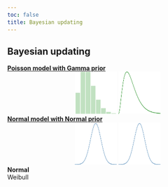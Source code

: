 ```yaml
---
toc: false
title: Bayesian updating
---
```


<style>

.hero {
  display: flex;
  flex-direction: column;
  align-items: center;
  font-family: var(--sans-serif);
  margin: 4rem 0 8rem;
  text-wrap: balance;
  text-align: center;
}

.hero h1 {
  margin: 2rem 0;
  max-width: none;
  font-size: 14vw;
  font-weight: 900;
  line-height: 1;
  background: linear-gradient(30deg, var(--theme-foreground-focus), currentColor);
  -webkit-background-clip: text;
  -webkit-text-fill-color: transparent;
  background-clip: text;
}

.hero h2 {
  margin: 0;
  max-width: 34em;
  font-size: 20px;
  font-style: initial;
  font-weight: 500;
  line-height: 1.5;
  color: var(--theme-foreground-muted);
}

@media (min-width: 640px) {
  .hero h1 {
    font-size: 90px;
  }
}

</style>

## Bayesian updating

<div class="grid grid-cols-4">
  <div class="card">
    <a href="distributions/poisson"><b>Poisson model with Gamma prior</b><br></a>
    <center><img src="images/plt_poisson.svg" alt="Poisson distribution image" 
      style="width:96px;height:96px;">
    <img src="images/plt_gamma.svg" alt="Gamma distribution image" 
      style="width:96px;height:96px;">
    </center>
  </div>
  <div class="card">
    <a href="distributions/poisson"><b>Normal model with Normal prior</b><br></a>
    <center><img src="images/plt_normal.svg" alt="Normal distribution image" 
      style="width:96px;height:96px;">
    <img src="images/plt_normal.svg" alt="Normal distribution image" 
      style="width:96px;height:96px;">
    </center>
  </div>
  <div class="card">
    <b>Normal</b>
  </div>
  <div class="card">
    Weibull
  </div>
</div>

